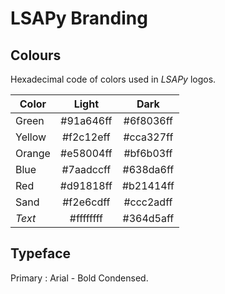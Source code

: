 # LSAPy Branding

## Colours

Hexadecimal code of colors used in *LSAPy* logos.

| Color  | Light       | Dark        |
| ------ | :--------:  | :---------: |
| Green  | #91a646ff | #6f8036ff |
| Yellow | #f2c12eff | #cca327ff |
| Orange | #e58004ff | #bf6b03ff |
| Blue   | #7aadccff | #638da6ff |
| Red    | #d91818ff | #b21414ff |
| Sand   | #f2e6cdff | #ccc2adff |
| *Text* | #ffffffff | #364d5aff |

## Typeface

Primary : Arial - Bold Condensed.
